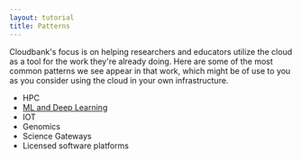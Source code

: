 ```yaml
---
layout: tutorial
title: Patterns
---
```


Cloudbank's focus is on helping researchers and educators utilize the cloud as a tool for the work they're already doing. Here are some of the most common patterns we see appear in that work, which might be of use to you as you consider using the cloud in your own infrastructure.

- HPC
- [ML and Deep Learning](deep-learning.md)
- IOT
- Genomics
- Science Gateways
- Licensed software platforms